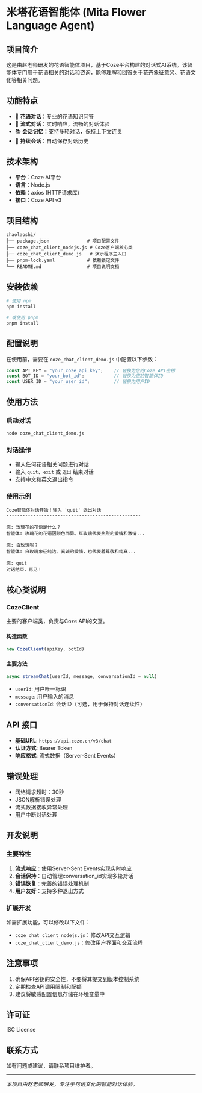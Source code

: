 # 米塔花语智能体 (Mita Flower Language Agent)

## 项目简介

这是由赵老师研发的花语智能体项目，基于Coze平台构建的对话式AI系统。该智能体专门用于花语相关的对话和咨询，能够理解和回答关于花卉象征意义、花语文化等相关问题。

## 功能特点

- 🌸 **花语对话**：专业的花语知识问答
- 💬 **流式对话**：实时响应，流畅的对话体验
- 📚 **会话记忆**：支持多轮对话，保持上下文连贯
- 🔄 **持续会话**：自动保存对话历史

## 技术架构

- **平台**：Coze AI平台
- **语言**：Node.js
- **依赖**：axios (HTTP请求库)
- **接口**：Coze API v3

## 项目结构

```
zhaolaoshi/
├── package.json              # 项目配置文件
├── coze_chat_client_nodejs.js # Coze客户端核心类
├── coze_chat_client_demo.js   # 演示程序主入口
├── pnpm-lock.yaml            # 依赖锁定文件
└── README.md                 # 项目说明文档
```

## 安装依赖

```bash
# 使用 npm
npm install

# 或使用 pnpm
pnpm install
```

## 配置说明

在使用前，需要在 `coze_chat_client_demo.js` 中配置以下参数：

```javascript
const API_KEY = "your_coze_api_key";    // 替换为您的Coze API密钥
const BOT_ID = "your_bot_id";           // 替换为您的智能体ID
const USER_ID = "your_user_id";         // 替换为用户ID
```

## 使用方法

### 启动对话

```bash
node coze_chat_client_demo.js
```

### 对话操作

- 输入任何花语相关问题进行对话
- 输入 `quit`、`exit` 或 `退出` 结束对话
- 支持中文和英文退出指令

### 使用示例

```
Coze智能体对话开始！输入 'quit' 退出对话
--------------------------------------------------

您: 玫瑰花的花语是什么？
智能体: 玫瑰花的花语因颜色而异。红玫瑰代表热烈的爱情和激情...

您: 白玫瑰呢？
智能体: 白玫瑰象征纯洁、真诚的爱情，也代表着尊敬和纯真...

您: quit
对话结束，再见！
```

## 核心类说明

### CozeClient

主要的客户端类，负责与Coze API的交互。

#### 构造函数
```javascript
new CozeClient(apiKey, botId)
```

#### 主要方法
```javascript
async streamChat(userId, message, conversationId = null)
```

- `userId`: 用户唯一标识
- `message`: 用户输入的消息
- `conversationId`: 会话ID（可选，用于保持对话连续性）

## API 接口

- **基础URL**: `https://api.coze.cn/v3/chat`
- **认证方式**: Bearer Token
- **响应格式**: 流式数据（Server-Sent Events）

## 错误处理

- 网络请求超时：30秒
- JSON解析错误处理
- 流式数据接收异常处理
- 用户中断对话处理

## 开发说明

### 主要特性

1. **流式响应**：使用Server-Sent Events实现实时响应
2. **会话保持**：自动管理conversation_id实现多轮对话
3. **错误恢复**：完善的错误处理机制
4. **用户友好**：支持多种退出方式

### 扩展开发

如需扩展功能，可以修改以下文件：

- `coze_chat_client_nodejs.js`：修改API交互逻辑
- `coze_chat_client_demo.js`：修改用户界面和交互流程

## 注意事项

1. 确保API密钥的安全性，不要将其提交到版本控制系统
2. 定期检查API调用限制和配额
3. 建议将敏感配置信息存储在环境变量中

## 许可证

ISC License

## 联系方式

如有问题或建议，请联系项目维护者。

---

*本项目由赵老师研发，专注于花语文化的智能对话体验。*